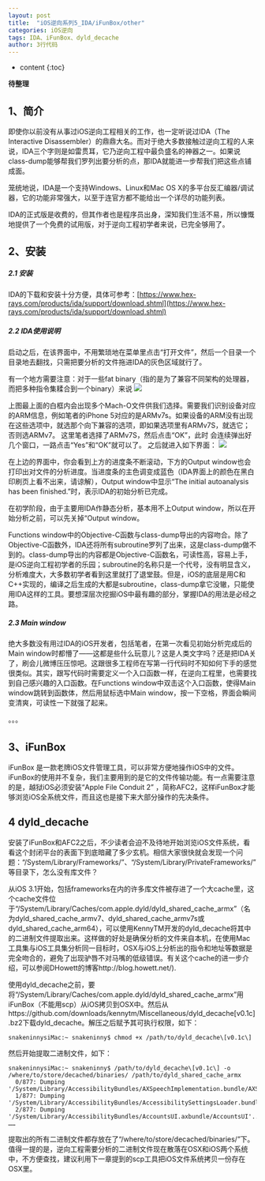 ```yaml
---
layout: post
title:  "iOS逆向系列5_IDA/iFunBox/other"
categories: iOS逆向
tags: IDA、iFunBox、dyld_decache
author: 3行代码
---
```


* content
{:toc}

**待整理**

## 1、简介

即使你以前没有从事过iOS逆向工程相关的工作，也一定听说过IDA（The Interactive Disassembler）的鼎鼎大名。而对于绝大多数接触过逆向工程的人来说，IDA三个字则是如雷贯耳，它乃逆向工程中最负盛名的神器之一。如果说class-dump能够帮我们罗列出要分析的点，那IDA就能进一步帮我们把这些点铺成面。

笼统地说，IDA是一个支持Windows、Linux和Mac OS X的多平台反汇编器/调试器，它的功能非常强大，以至于连官方都不能给出一个详尽的功能列表。

IDA的正式版是收费的，但其作者也是程序员出身，深知我们生活不易，所以慷慨地提供了一个免费的试用版，对于逆向工程初学者来说，已完全够用了。

## 2、安装

##### 2.1 安装

IDA的下载和安装十分方便，具体可参考：[https://www.hex-rays.com/products/ida/support/download.shtml](https://www.hex-rays.com/products/ida/support/download.shtml)

##### 2.2 IDA使用说明

启动之后，在该界面中，不用繁琐地在菜单里点击“打开文件”，然后一个目录一个目录地去翻找，只需把要分析的文件拖进IDA的灰色区域就行了。

有一个地方需要注意：对于一些fat binary（指的是为了兼容不同架构的处理器，而把多种指令集糅合到一个binary）来说
![](https://ooo.0o0.ooo/2016/11/01/581869117b6b0.jpeg)

上图最上面的白框内会出现多个Mach-O文件供我们选择。需要我们识别设备对应的ARM信息，例如笔者的iPhone 5对应的是ARMv7s。如果设备的ARM没有出现在这些选项中，就选那个向下兼容的选项，即如果选项里有ARMv7S，就选它；否则选ARMv7。
这里笔者选择了ARMv7S，然后点击“OK”，此时 会连续弹出好几个窗口，一路点击“Yes”和“OK”就可以了。
之后就进入如下界面：
![](https://ooo.0o0.ooo/2016/11/01/58186a17dab43.jpeg)

在上边的界面中，你会看到上方的进度条不断滚动，下方的Output window也会打印出对文件的分析进度。当进度条的主色调变成蓝色（IDA界面上的颜色在黑白印刷页上看不出来，请谅解），Output window中显示“The initial autoanalysis has been finished.”时，表示IDA的初始分析已完成。

在初学阶段，由于主要用IDA作静态分析，基本用不上Output window，所以在开始分析之前，可以先关掉“Output window。

Functions window中的Objective-C函数与class-dump导出的内容吻合。除了Objective-C函数外，IDA还将所有subroutine罗列了出来，这是class-dump做不到的。class-dump导出的内容都是Objective-C函数名，可读性高，容易上手，是iOS逆向工程初学者的乐园；subroutine的名称只是一个代号，没有明显含义，分析难度大，大多数初学者看到这里就打了退堂鼓。但是，iOS的底层是用C和C++实现的，编译之后生成的大都是subroutine，class-dump拿它没辙，只能使用IDA这样的工具。要想深层次挖掘iOS中最有趣的部分，掌握IDA的用法是必经之路。


##### 2.3 Main window

绝大多数没有用过IDA的iOS开发者，包括笔者，在第一次看见初始分析完成后的Main window时都懵了——这都是些什么玩意儿？这是人类文字吗？还是把IDA关了，刷会儿微博压压惊吧。这跟很多工程师在写第一行代码时不知如何下手的感觉很类似。其实，跟写代码时需要定义一个入口函数一样，在逆向工程里，也需要找到自己感兴趣的入口函数。在Functions window中双击这个入口函数，使得Main window跳转到函数体，然后用鼠标选中Main window，按一下空格，界面会瞬间变清爽，可读性一下就强了起来。

。。。


## 3、iFunBox

iFunBox 是一款老牌iOS文件管理工具，可以非常方便地操作iOS中的文件。 iFunBox的使用并不复杂，我们主要用到的是它的文件传输功能。有一点需要注意的是，越狱iOS必须安装“Apple File Conduit 2” ，简称AFC2，这样iFunBox才能够浏览iOS全系统文件，而且这也是接下来大部分操作的先决条件。 

## 4 dyld_decache

安装了iFunBox和AFC2之后，不少读者会迫不及待地开始浏览iOS文件系统，看看这个封闭平台的表面下到底暗藏了多少玄机。相信大家很快就会发现一个问题：“/System/Library/Frameworks/”、“/System/Library/PrivateFrameworks/”等目录下，怎么没有库文件？

从iOS 3.1开始，包括frameworks在内的许多库文件被存进了一个大cache里，这个cache文件位于“/System/Library/Caches/com.apple.dyld/dyld_shared_cache_armx”（名为dyld_shared_cache_armv7、dyld_shared_cache_armv7s或dyld_shared_cache_arm64），可以使用KennyTM开发的dyld_decache将其中的二进制文件提取出来。这样做的好处是确保分析的文件来自本机，在使用Mac工具集与iOS工具集分析同一目标时，OSX与iOS上分析出的指令和地址等数据是完全吻合的，避免了出现驴唇不对马嘴的低级错误。有关这个cache的进一步介绍，可以参阅DHowett的博客http://blog.howett.net/).

使用dyld_decache之前，要将“/System/Library/Caches/com.apple.dyld/dyld_shared_cache_armx”用iFunBox（不能用scp）从iOS拷贝到OSX中。然后从https://github.com/downloads/kennytm/Miscellaneous/dyld_decache[v0.1c].bz2下载dyld_decache。解压之后赋予其可执行权限，如下：

	snakeninnysiMac:~ snakeninny$ chmod +x /path/to/dyld_decache\[v0.1c\]

然后开始提取二进制文件，如下：

```
snakeninnysiMac:~ snakeninny$ /path/to/dyld_decache\[v0.1c\] -o /where/to/store/decached/binaries/ /path/to/dyld_shared_cache_armx
  0/877: Dumping '/System/Library/AccessibilityBundles/AXSpeechImplementation.bundle/AXSpeechImplementation'...
  1/877: Dumping '/System/Library/AccessibilityBundles/AccessibilitySettingsLoader.bundle/AccessibilitySettingsLoader'...
  2/877: Dumping '/System/Library/AccessibilityBundles/AccountsUI.axbundle/AccountsUI'...
……
```

提取出的所有二进制文件都存放在了“/where/to/store/decached/binaries/”下。值得一提的是，逆向工程需要分析的二进制文件现在散落在OSX和iOS两个系统中，不方便查找，建议利用下一章提到的scp工具把iOS文件系统拷贝一份存在OSX里。


 



 